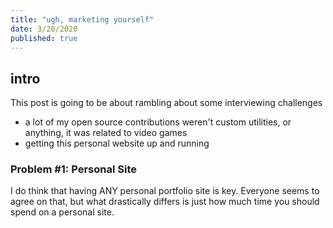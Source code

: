 ```yaml
---
title: "ugh, marketing yourself"
date: 3/20/2020
published: true
--- 
```


## intro

This post is going to be about rambling about some interviewing challenges

- a lot of my open source contributions weren't custom utilities, or anything, it was related to video games
- getting this personal website up and running

### Problem #1: Personal Site

I do think that having ANY personal portfolio site is key. Everyone seems to agree on that, but what drastically differs is just how much time you should spend on a personal site. 